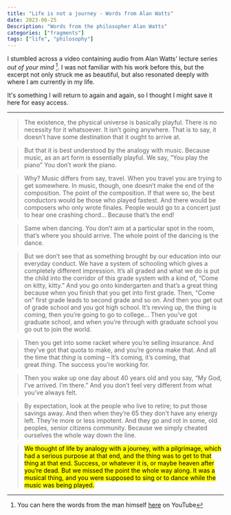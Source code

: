```yaml
---
title: "Life is not a journey - Words from Alan Watts"
date: 2023-06-25
Description: "Words from the philosopher Alan Watts"
categories: ["fragments"]
tags: ["life", "philosophy"]
---
```

I stumbled across a video  containing audio from Alan Watts' lecture series *out of your mind* [^1]. I was not familiar with his work before this, but the excerpt not only struck me as beautiful, but also resonated deeply with where I am currently in my life.

It's something I will return to again and again, so I thought I might save it here for easy access.
___
> The existence, the physical universe is basically playful. There is no necessity for it whatsoever. It isn’t going anywhere. That is to say, it doesn’t have some destination that it ought to arrive at.  
  
> But that it is best understood by the analogy with music. Because music, as an art form is essentially playful. We say, “You play the piano” You don’t _work_ the piano.  
  
> Why? Music differs from say, travel. When you travel you are trying to get somewhere. In music, though, one doesn’t make the end of the composition. The point of the composition. If that were so, the best conductors would be those who played fastest. And there would be composers who only wrote finales. People would go to a concert just to hear one crashing chord… Because that’s the end!  
  
> Same when dancing. You don’t aim at a particular spot in the room, that’s where you should arrive. The whole point of the dancing is the dance.  
  
> But we don’t see that as something brought by our education into our everyday conduct. We have a system of schooling which gives a completely different impression. It’s all graded and what we do is put the child into the corridor of this grade system with a kind of, “Come on kitty, kitty.” And you go onto kindergarten and that’s a great thing because when you finish that you get into first grade. Then, “Come on” first grade leads to second grade and so on. And then you get out of grade school and you got high school. It’s revving up, the thing is coming, then you’re going to go to college… Then you’ve got graduate school, and when you’re through with graduate school you go out to join the world.  
  
> Then you get into some racket where you’re selling insurance. And they’ve got that quota to make, and you’re gonna make that. And all the time that _thing_ is coming – It’s coming, it’s coming, that great _thing_. The success you’re working for.  
  
> Then you wake up one day about 40 years old and you say, “My God, I’ve arrived. I’m there.” And you don’t feel very different from what you’ve always felt.  
  
> By expectation, look at the people who live to retire; to put those savings away. And then when they’re 65 they don’t have any energy left. They’re more or less impotent. And they go and rot in some, old peoples, senior citizens community. Because we simply cheated ourselves the whole way down the line.  
  
> <mark>We thought of life by analogy with a journey, with a pilgrimage, which had a serious purpose at that end, and the thing was to get to that thing at that end. Success, or whatever it is, or maybe heaven after you’re dead. But we missed the point the whole way along. It was a musical thing, and you were supposed to sing or to dance while the music was being played. </mark>


[^1]: You can here the words from the man himself [here](https://www.youtube.com/watch?v=rBpaUICxEhk&t=1s) on YouTube
